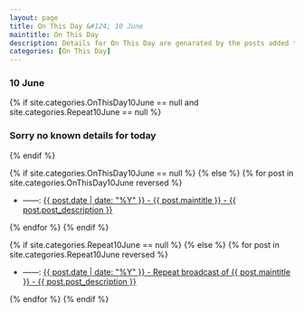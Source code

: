 ```yaml
---
layout: page
title: On This Day &#124; 10 June
maintitle: On This Day
description: Details for On This Day are genarated by the posts added to the website so the content is subject to changes/updates over time.
categories: [On This Day]
---
```


<h3>10 June</h3>

{% if site.categories.OnThisDay10June == null and site.categories.Repeat10June == null %}
  <h3>Sorry no known details for today</h3>
{% endif %}

{% if site.categories.OnThisDay10June == null %}
{% else %}
{% for post in site.categories.OnThisDay10June reversed %}
<ul>
<li> ——: <a href="{{ post.url }}">{{ post.date | date: "%Y" }} - {{ post.maintitle }} - {{ post.post_description }}</a></li>
</ul>
{% endfor %}
{% endif %}

{% if site.categories.Repeat10June == null %}
{% else %}
{% for post in site.categories.Repeat10June reversed %}
<ul>
<li> ——: <a href="{{ post.url }}">{{ post.date | date: "%Y" }} - Repeat broadcast of {{ post.maintitle }} - {{ post.post_description }}</a></li>
</ul>
{% endfor %}
{% endif %}
